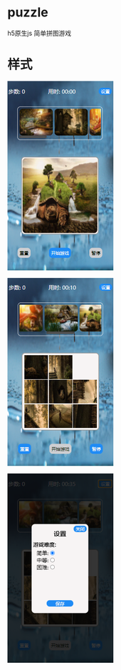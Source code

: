 # puzzle
h5原生js 简单拼图游戏
# 样式
![效果](./img/demo/demo1.png)

![效果](./img/demo/demo2.png)

![效果](./img/demo/demo3.png)